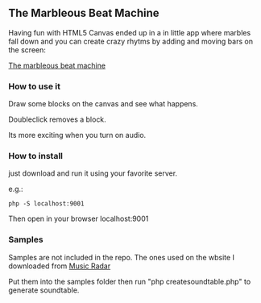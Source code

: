 ## The Marbleous Beat Machine

Having fun with HTML5 Canvas ended up in a in little app where marbles fall down and you can create crazy rhytms by adding and moving bars on the screen:

[The marbleous beat machine](https://marble.hendrikgoebel.de)

### How to use it
Draw some blocks on the canvas and see what happens. 

Doubleclick removes a block.

Its more exciting when you turn on audio.


### How to install 
just download and run it using your favorite server.

e.g.:

```
php -S localhost:9001
```


Then open in your browser localhost:9001

### Samples
Samples are not included in the repo. The ones used on the wbsite I downloaded from [Music Radar](https://www.musicradar.com/news/tech/free-music-samples-royalty-free-loops-hits-and-multis-to-download)

Put them into the samples folder
then run "php createsoundtable.php" to generate soundtable. 


